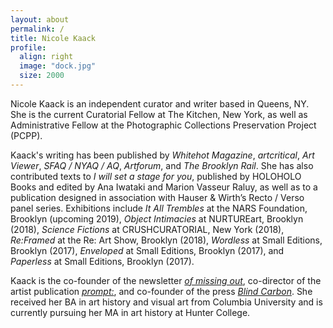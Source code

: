 ```yaml
---
layout: about
permalink: /
title: Nicole Kaack 
profile:
  align: right
  image: "dock.jpg"
  size: 2000
---
```

<p>Nicole Kaack is an independent curator and writer based in Queens, NY. She is the current Curatorial Fellow at The Kitchen, New York, as well as Administrative Fellow at the Photographic Collections Preservation Project (PCPP).</p>

<p>Kaack's writing has been published by <i>Whitehot Magazine</i>, <i>artcritical</i>, <i>Art Viewer</i>, <i>SFAQ / NYAQ / AQ</i>, <i>Artforum</i>, and <i>The Brooklyn Rail</i>. She has also contributed texts to <i>I will set a stage for you</i>, published by HOLOHOLO Books and edited by Ana Iwataki and Marion Vasseur Raluy, as well as to a publication designed in association with Hauser & Wirth’s Recto / Verso panel series. Exhibitions include <i>It All Trembles</i> at the NARS Foundation, Brooklyn (upcoming 2019), <i>Object Intimacies</i> at NURTUREart, Brooklyn (2018), <i>Science Fictions</i> at CRUSHCURATORIAL, New York (2018), <i>Re:Framed</i> at the Re: Art Show, Brooklyn (2018), <i>Wordless</i> at Small Editions, Brooklyn (2017), <i>Enveloped</i> at Small Editions, Brooklyn (2017), and <i>Paperless</i> at Small Editions, Brooklyn (2017).</p>

<p>Kaack is the co-founder of the newsletter <a href="https://ofmissingout.wordpress.com/" target="_blank"><i>of missing out</i></a>, co-director of the artist publication <a href="https://cargocollective.com/promptcolon" target="_blank"><i>prompt:</i></a>, and co-founder of the press <a href="http://notnothing.ooo/" target="_blank"><i>Blind Carbon</i></a>. She received her BA in art history and visual art from Columbia University and is currently pursuing her MA in art history at Hunter College.</p>

